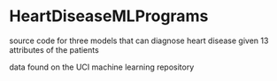 # HeartDiseaseMLPrograms

source code for three models that can diagnose heart disease given 13 attributes of the patients

data found on the UCI machine learning repository


